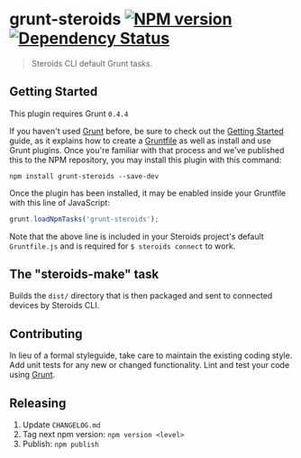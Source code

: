 # grunt-steroids [![NPM version](http://img.shields.io/npm/v/grunt-steroids.svg)](https://www.npmjs.org/package/grunt-steroids) [![Dependency Status](http://img.shields.io/david/AppGyver/grunt-steroids.svg)](https://david-dm.org/AppGyver/grunt-steroids)

> Steroids CLI default Grunt tasks.

## Getting Started
This plugin requires Grunt `0.4.4`

If you haven't used [Grunt](http://gruntjs.com/) before, be sure to check out the [Getting Started](http://gruntjs.com/getting-started) guide, as it explains how to create a [Gruntfile](http://gruntjs.com/sample-gruntfile) as well as install and use Grunt plugins. Once you're familiar with that process and we've published this to the NPM repository, you may install this plugin with this command:

```shell
npm install grunt-steroids --save-dev
```

Once the plugin has been installed, it may be enabled inside your Gruntfile with this line of JavaScript:

```js
grunt.loadNpmTasks('grunt-steroids');
```

Note that the above line is included in your Steroids project's default `Gruntfile.js` and is required for `$ steroids connect` to work.

## The "steroids-make" task

Builds the `dist/` directory that is then packaged and sent to connected devices by Steroids CLI.

## Contributing
In lieu of a formal styleguide, take care to maintain the existing coding style. Add unit tests for any new or changed functionality. Lint and test your code using [Grunt](http://gruntjs.com/).

## Releasing

1. Update `CHANGELOG.md`
2. Tag next npm version: `npm version <level>`
3. Publish: `npm publish`
